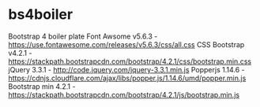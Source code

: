 # bs4boiler
Bootstrap 4 boiler plate
Font Awsome v5.6.3 - https://use.fontawesome.com/releases/v5.6.3/css/all.css
CSS Bootstrap v4.2.1 - https://stackpath.bootstrapcdn.com/bootstrap/4.2.1/css/bootstrap.min.css
jQuery 3.3.1 - http://code.jquery.com/jquery-3.3.1.min.js
Popperjs 1.14.6 - https://cdnjs.cloudflare.com/ajax/libs/popper.js/1.14.6/umd/popper.min.js
Bootstrap min 4.2.1 - https://stackpath.bootstrapcdn.com/bootstrap/4.2.1/js/bootstrap.min.js
